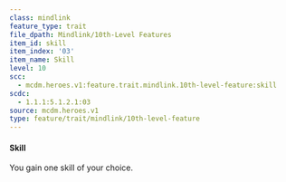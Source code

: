 ```yaml
---
class: mindlink
feature_type: trait
file_dpath: Mindlink/10th-Level Features
item_id: skill
item_index: '03'
item_name: Skill
level: 10
scc:
  - mcdm.heroes.v1:feature.trait.mindlink.10th-level-feature:skill
scdc:
  - 1.1.1:5.1.2.1:03
source: mcdm.heroes.v1
type: feature/trait/mindlink/10th-level-feature
---
```


#### Skill

You gain one skill of your choice.
